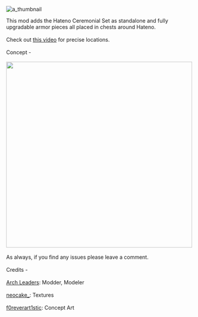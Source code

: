 ![a_thumbnail](https://user-images.githubusercontent.com/80713508/145470054-a984a2e6-1a58-4b05-9a83-5546421ace1e.png)

This mod adds the Hateno Ceremonial Set as standalone and fully upgradable armor pieces all placed in chests around Hateno.<br><br>Check out <a href="https://youtu.be/GjqtbAuT6d0" target="_blank">this video</a> for precise locations.<br><br>Concept -<br><br><img width="500" src="https://user-images.githubusercontent.com/80713508/145373108-3ceef8d5-e485-4f3c-bf2a-b68c2856e5cc.jpg"><br><br>As always, if you find any issues please leave a comment.<br><br>Credits -<br><br><a href="https://gamebanana.com/members/1797815">Arch Leaders</a>: Modder, Modeler<br><br><a href="https://gamebanana.com/members/1720121">neocake_</a>: Textures<br><br><a href="https://www.deviantart.com/f0reverart1stic">f0reverart1stic</a>: Concept Art
